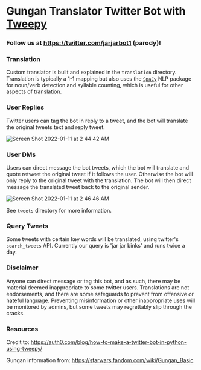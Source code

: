 # Gungan Translator Twitter Bot with [Tweepy](https://docs.tweepy.org/en/stable/api.html)

### Follow us at https://twitter.com/jarjarbot1 (parody)!

### Translation
Custom translator is built and explained in the `translation` directory. Translation is typically a 1-1 mapping but also uses the [`SpaCy`](https://spacy.io/usage/linguistic-features) NLP package for noun/verb detection and syllable counting, which is useful for other aspects of translation.

### User Replies
Twitter users can tag the bot in reply to a tweet, and the bot will translate the original tweets text and reply tweet.

![Screen Shot 2022-01-11 at 2 44 42 AM](https://user-images.githubusercontent.com/57927187/148928594-be2e72ef-1f1b-4d4e-a9ee-ac327f792462.png)

### User DMs
Users can direct message the bot tweets, which the bot will translate and quote retweet the original tweet if it follows the user. Otherwise the bot will only reply to the original tweet with the translation. The bot will then direct message the translated tweet back to the original sender.

![Screen Shot 2022-01-11 at 2 46 46 AM](https://user-images.githubusercontent.com/57927187/148928831-aae5a367-570c-44a5-a3d1-10b9257390fb.png)

See `tweets` directory for more information.

### Query Tweets
Some tweets with certain key words will be translated, using twitter's `search_tweets` API. Currently our query is 'jar jar binks' and runs twice a day.

### Disclaimer
Anyone can direct message or tag this bot, and as such, there may be material deemed inappropriate to some twitter users. Translations are not endorsements, and there are some safeguards to prevent from offensive or hateful language. Preventing misinformation or other inappropriate uses will be monitored by admins, but some tweets may regrettably slip through the cracks.

### Resources
Credit to: https://auth0.com/blog/how-to-make-a-twitter-bot-in-python-using-tweepy/

Gungan information from: https://starwars.fandom.com/wiki/Gungan_Basic
